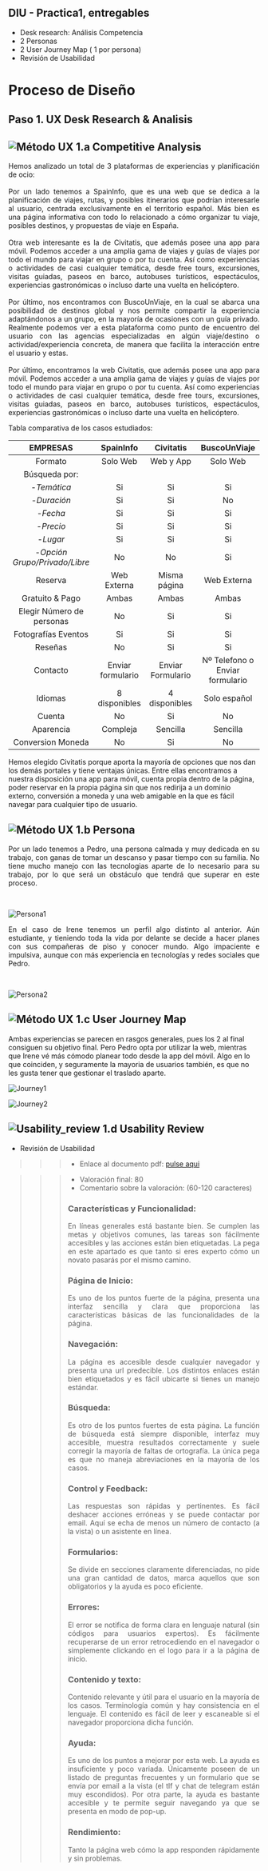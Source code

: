 ## DIU - Practica1, entregables




- Desk research: Análisis Competencia 
- 2 Personas 
- 2 User Journey Map  ( 1 por persona)
- Revisión de Usabilidad 



# Proceso de Diseño 

## Paso 1. UX Desk Research & Analisis 

![Método UX](../img/Competitive.png) 1.a Competitive Analysis
-----
<p align="justify">Hemos analizado un total de 3 plataformas de experiencias y planificación de ocio: <br> <br> Por un lado tenemos a SpainInfo, que es una web que se dedica a la planificación de viajes, rutas, y posibles itinerarios que podrían interesarle al usuario, centrada exclusivamente en el territorio español. Más bien es una página informativa con todo lo relacionado a cómo organizar tu viaje, posibles destinos, y propuestas de viaje en España. <br> <br> Otra web interesante es la de Civitatis, que además posee una app para móvil. Podemos acceder a una amplia gama de viajes y guías de viajes por todo el mundo para viajar en grupo o por tu cuenta. Así como experiencias o actividades de casi cualquier temática, desde free tours, excursiones, visitas guiadas, paseos en barco, autobuses turísticos, espectáculos, experiencias gastronómicas o incluso darte una vuelta en helicóptero. <br> <br> Por último, nos encontramos con BuscoUnViaje, en la cual se abarca una posibilidad de destinos global y nos permite compartir la    experiencia adaptándonos a un grupo, en la mayoría de ocasiones con un guía privado. Realmente podemos ver a esta plataforma como punto de encuentro del usuario con las agencias especializadas en algún viaje/destino o actividad/experiencia concreta, de manera que facilita la interacción entre el usuario y estas. <br> <br> Por último, encontramos la web Civitatis, que además posee una app para móvil. Podemos acceder a una amplia gama de viajes y guías de viajes por todo el mundo para viajar en grupo o por tu cuenta. Así como experiencias o actividades de casi cualquier temática, desde free tours, excursiones, visitas guiadas, paseos en barco, autobuses turísticos, espectáculos, experiencias gastronómicas o incluso darte una vuelta en helicóptero.</p>

Tabla comparativa de los casos estudiados:

|EMPRESAS                         | SpainInfo         | Civitatis            | BuscoUnViaje  | 
| :------:                        | :------:          | :------:             |  :------:     | 
| Formato                         | Solo Web          |  Web y App           |   Solo Web    | 
| Búsqueda por:                   |                   |                      |               |
| -*Temática*                     | Si                |  Si                  | Si            |
| -*Duración*                     | Si                |  Si                  | No            |
| -*Fecha*                        | Si                |  Si                  | Si            |
| -*Precio*                       | Si                |  Si                  | Si            | 
| -*Lugar*                        | Si                |  Si                  | Si            |
| -*Opción Grupo/Privado/Libre*   | No                |  No                  | Si            |
| Reserva                         | Web Externa       |  Misma página        | Web Externa   |
| Gratuito & Pago                 | Ambas             |  Ambas               | Ambas         |
| Elegir Número de personas       | No                |  Si                  | Si            |
| Fotografías Eventos             | Si                |  Si                  | Si            |
| Reseñas                         | No                |  Si                  | Si            |
| Contacto                        | Enviar formulario |  Enviar Formulario   | Nº Telefono o Enviar formulario       |
| Idiomas                         | 8 disponibles     |  4 disponibles       | Solo español  |
| Cuenta                          | No                |  Si                  | No            |
| Aparencia                       | Compleja          |  Sencilla            | Sencilla      |
| Conversion Moneda               | No                |  Si                  | No            |

Hemos elegido Civitatis porque aporta la mayoría de opciones que nos dan los demás portales y tiene ventajas únicas. Entre ellas encontramos a nuestra disposición una app para móvil, cuenta propia dentro de la página, poder reservar en la propia página sin que nos redirija a un dominio externo, conversión a moneda y una web amigable en la que es fácil navegar para cualquier tipo de usuario.




![Método UX](../img/Persona.png) 1.b Persona
-----
<p align="justify">Por un lado tenemos a Pedro, una persona calmada y muy dedicada en su trabajo, con ganas de tomar un descanso y pasar tiempo con su familia. No tiene mucho manejo con las tecnologias aparte de lo necesario para su trabajo, por lo que será un obstáculo que tendrá que superar en este proceso.</p><br>

![Persona1](imagenes/bio_pedro.png)

<p align="justify">En el caso de Irene tenemos un perfil algo distinto al anterior. Aún estudiante, y tieniendo toda la vida por delante se decide a hacer planes con sus compañeras de piso y conocer mundo. Algo impaciente e impulsiva, aunque con más experiencia en tecnologías y redes sociales que Pedro.</p><br>

![Persona2](imagenes/bio_irene.png)

![Método UX](../img/JourneyMap.png) 1.c User Journey Map
----
Ambas experiencias se parecen en rasgos generales, pues los 2 al final consiguen su objetivo final. Pero Pedro opta por utilizar la web, mientras que Irene vé más cómodo planear todo desde la app del móvil. Algo en lo que coinciden, y seguramente la mayoria de usuarios también, es que no les gusta tener que gestionar el traslado aparte.

![Journey1](imagenes/viaje_pedro.png)

![Journey2](imagenes/viaje_irene.png)


![Usability_review](../img/usabilityReview.png) 1.d Usability Review
----
- Revisión de Usabilidad

>>>  - Enlace al documento pdf: [pulse aqui](https://github.com/angelsc21/DIU21/blob/master/P1/Usability-review.pdf) 

>>>  - Valoración final: 80
>>>  - Comentario sobre la valoración:  (60-120 caracteres)
>>>  
>>>  <h3>Características y Funcionalidad:</h3>
>>>  <p align="justify">
>>>  En líneas generales está bastante bien. Se cumplen las metas y objetivos comunes, las tareas son fácilmente accesibles y las acciones están bien etiquetadas. La pega en este apartado es que tanto si eres experto cómo un novato pasarás por el mismo camino.
>>>  </p>
>>>  <h3>Página de Inicio:</h3>
>>>  <p align="justify">
>>>      Es uno de los puntos fuerte de la página, presenta una interfaz sencilla y clara que proporciona las características básicas de las funcionalidades de la página.
>>>  </p>
>>>  <h3>Navegación:</h3>
>>>  <p align="justify">
>>>     La página es accesible desde cualquier navegador y presenta una url predecible. Los distintos enlaces están bien etiquetados y es fácil ubicarte si tienes un manejo estándar.
>>>  </p>
>>>  <h3>Búsqueda:</h3>
>>>  <p align="justify">
>>>     Es otro de los puntos fuertes de esta página. La función de búsqueda está siempre disponible, interfaz muy accesible, muestra resultados correctamente y suele corregir la mayoría de faltas de ortografía. La única pega es que no maneja abreviaciones en la mayoría de los casos.
>>>  </p>
>>> <h3>Control y  Feedback:</h3>
>>>  <p align="justify">
>>>    Las respuestas son rápidas y pertinentes. Es fácil deshacer acciones erróneas y se puede contactar por email. Aquí se echa de menos un número de contacto (a la vista) o un asistente en línea.
>>>  </p>
>>>  <h3>Formularios:</h3>
>>>  <p align="justify">
>>>    Se divide en secciones claramente diferenciadas, no pide una gran cantidad de datos, marca aquellos que son obligatorios y la ayuda es poco eficiente. 
>>>  </p>
>>>  <h3>Errores:</h3>
>>>  <p align="justify">
>>>    El error se notifica de forma clara en lenguaje natural (sin códigos para usuarios expertos). Es fácilmente recuperarse de un error retrocediendo en el navegador o simplemente clickando en el logo para ir a la página de inicio.
>>>  </p>
>>>  <h3>Contenido y texto:</h3>
>>>  <p align="justify">
>>>    Contenido relevante y útil para el usuario en la mayoría de los casos. Terminología común y hay consistencia en el lenguaje. El contenido es fácil de leer y escaneable si el navegador proporciona dicha función.
>>>  </p>
>>>  <h3>Ayuda:</h3>
>>>  <p align="justify">
>>>    Es uno de los puntos a mejorar por esta web. La ayuda es insuficiente y poco variada. Únicamente poseen de un listado de preguntas frecuentes y un formulario que se envía por email a la vista (el tlf y chat de telegram están muy escondidos). Por otra parte, la ayuda es bastante accesible y te permite seguir navegando ya que se presenta en modo de pop-up.
>>>  </p>
>>>  <h3>Rendimiento:</h3>
>>>  <p align="justify">
>>>   Tanto la página web cómo la app responden rápidamente y sin problemas. 
>>>  </p>


